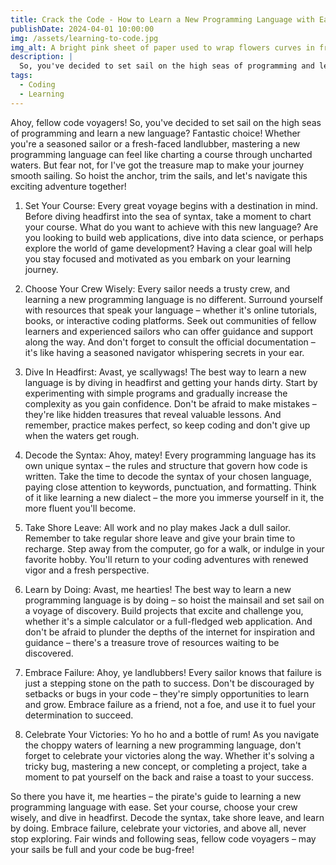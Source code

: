 ```yaml
---
title: Crack the Code - How to Learn a New Programming Language with Ease
publishDate: 2024-04-01 10:00:00
img: /assets/learning-to-code.jpg
img_alt: A bright pink sheet of paper used to wrap flowers curves in front of rich blue background
description: |
  So, you've decided to set sail on the high seas of programming and learn a new language? Fantastic choice! Whether you're a seasoned sailor or a fresh-faced landlubber, mastering a new programming language can feel like charting a course through uncharted waters.
tags:
  - Coding
  - Learning
---
```


Ahoy, fellow code voyagers! So, you've decided to set sail on the high seas of programming and learn a new language? Fantastic choice! Whether you're a seasoned sailor or a fresh-faced landlubber, mastering a new programming language can feel like charting a course through uncharted waters. But fear not, for I've got the treasure map to make your journey smooth sailing. So hoist the anchor, trim the sails, and let's navigate this exciting adventure together!

1. Set Your Course: Every great voyage begins with a destination in mind. Before diving headfirst into the sea of syntax, take a moment to chart your course. What do you want to achieve with this new language? Are you looking to build web applications, dive into data science, or perhaps explore the world of game development? Having a clear goal will help you stay focused and motivated as you embark on your learning journey.

2. Choose Your Crew Wisely: Every sailor needs a trusty crew, and learning a new programming language is no different. Surround yourself with resources that speak your language – whether it's online tutorials, books, or interactive coding platforms. Seek out communities of fellow learners and experienced sailors who can offer guidance and support along the way. And don't forget to consult the official documentation – it's like having a seasoned navigator whispering secrets in your ear.

3. Dive In Headfirst: Avast, ye scallywags! The best way to learn a new language is by diving in headfirst and getting your hands dirty. Start by experimenting with simple programs and gradually increase the complexity as you gain confidence. Don't be afraid to make mistakes – they're like hidden treasures that reveal valuable lessons. And remember, practice makes perfect, so keep coding and don't give up when the waters get rough.

4. Decode the Syntax: Ahoy, matey! Every programming language has its own unique syntax – the rules and structure that govern how code is written. Take the time to decode the syntax of your chosen language, paying close attention to keywords, punctuation, and formatting. Think of it like learning a new dialect – the more you immerse yourself in it, the more fluent you'll become.

5. Take Shore Leave: All work and no play makes Jack a dull sailor. Remember to take regular shore leave and give your brain time to recharge. Step away from the computer, go for a walk, or indulge in your favorite hobby. You'll return to your coding adventures with renewed vigor and a fresh perspective.

6. Learn by Doing: Avast, me hearties! The best way to learn a new programming language is by doing – so hoist the mainsail and set sail on a voyage of discovery. Build projects that excite and challenge you, whether it's a simple calculator or a full-fledged web application. And don't be afraid to plunder the depths of the internet for inspiration and guidance – there's a treasure trove of resources waiting to be discovered.

7. Embrace Failure: Ahoy, ye landlubbers! Every sailor knows that failure is just a stepping stone on the path to success. Don't be discouraged by setbacks or bugs in your code – they're simply opportunities to learn and grow. Embrace failure as a friend, not a foe, and use it to fuel your determination to succeed.

8. Celebrate Your Victories: Yo ho ho and a bottle of rum! As you navigate the choppy waters of learning a new programming language, don't forget to celebrate your victories along the way. Whether it's solving a tricky bug, mastering a new concept, or completing a project, take a moment to pat yourself on the back and raise a toast to your success.

So there you have it, me hearties – the pirate's guide to learning a new programming language with ease. Set your course, choose your crew wisely, and dive in headfirst. Decode the syntax, take shore leave, and learn by doing. Embrace failure, celebrate your victories, and above all, never stop exploring. Fair winds and following seas, fellow code voyagers – may your sails be full and your code be bug-free!